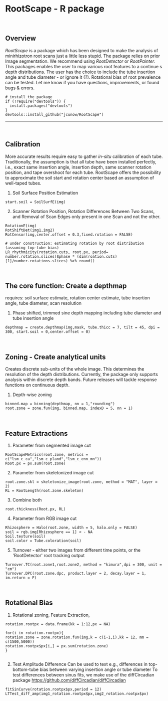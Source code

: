 # RootScape - R package

<br />

## Overview
*RootScape* is a package which has been designed to make the analysis of minirhizotron root scans just a little less stupid. 
The package relies on prior Image segmentation. We recommend using *RootDetector* or *RootPainter*. This packages enables the user to map various root features to a continue s depth distributions. 
The user has the choice to include the tube insertion angle and tube diameter - or ignore it (?). Rotational bias of root prevalence can be tested. Let me know if you have questions, improvements, or found bugs & errors.

````
# install the package
if (!require("devtools")) {
  install.packages("devtools")
}
devtools::install_github("jcunow/RootScape")
````


____________________________________


<br />

## Calibration 
More accurate results require easy to gather *in-situ* calibration of each tube. Traditionally, the assumption is that all tube have been installed perfectly, i.e., exact same insertion angle, insertion depth, same scanner rotation position, and tape overshoot for each tube. RootScape offers the possibility  to approximate the soil start and rotation center based an assumption of well-taped tubes.

1. Soil Surface Position Estimation 
````
start.soil = SoilSurfE(img)
````

2. Scanner Rotation Position, Rotation Differences Between Two Scans, and Removal of Scan Edges only present in one Scan and not the other.
````  
RotationE(img)
RotShiftDet(img1,img2)
RotCensor(img,center.offset = 0.3,fixed.rotation = FALSE)

# under construction: estimating rotation by root distribution (assuming top-tube bias)
LR_rhythmicity(rotation.cuts, root.px, period= number.rotation.slices)$phase * (dim(roation.cuts)[1]/number.rotations.slices) %>% round()
````

<br />

## The core function: Create a depthmap
requires: soil surface estimate, rotation center estimate, tube insertion angle, tube diameter, scan resolution

1. Phase shifted, trimmed sine depth mapping including tube diameter and tube insertion angle 
````
depthmap = create.depthmap(img,mask, tube.thicc = 7, tilt = 45, dpi = 300, start.soil = 0,center.offset = 0)
````

<br />

## Zoning - Create analytical units
Creates discrete sub-units of the whole image. This determines the resolution of the depth distributions. Currently, the package only supports analysis within discrete depth bands.
Future releases will tackle response functions on continuous depth.

1. Depth-wise zoning
````
binned.map = binning(depthmap, nn = 1,"rounding")
root.zone = zone.fun(img, binned.map, indexD = 5, nn = 1)
````

<br />

##  Feature Extractions
1. Parameter from segmented image cut
````
RootScapeMetrics(root.zone, metrics = c("lsm_c_ca","lsm_c_pland","lsm_c_enn_mn"))
Root.px = px.sum(root.zone)
````

2. Parameter from skeletonized image cut
````
root.zone.skl = skeletonize_image(root.zone, method = "MAT", layer = 2)
RL = RootLength(root.zone.skeleton)
````

3. Combine both
````
root.thickness(Root.px, RL)
````

4. Parameter from RGB image cut
````
Rhizosphere = Halo(root.zone, width = 5, halo.only = FALSE)
soil = rgb.img[Rhizosphere == 1] < - NA  
Soil.texture(soil)
soil.color = Tube.coloration(soil)
````

5. Turnover - either two images from different time points, or the 'RootDetector' root tracking output 
````
Turnover.TC(root.zone1,root.zone2, method = "kimura",dpi = 300, unit = "cm")
Turnover.DPC(root.zone.dpc, product.layer = 2, decay.layer = 1, im.return = F)
````

<br />


## Rotational Bias
1. Rotational zoning,  Feature Extraction, 
````
rotation.rootpx = data.frame(kk = 1:12,px = NA)

for(i in rotation.rootpx){
rotation.zone = zone.rotation.fun(img,k = c(i-1,i),kk = 12, mm = c(1500,5000))
rotation.rootpx$px[i,] = px.sum(rotation.zone)
}


````

2. Test Amplitude Difference
Can be used to text e.g., differences in top-bottom-tube bias between varying insertion angle or tube diameter
To test differences between sinus fits, we make use of the diffCircadian package https://github.com/diffCircadian/diffCircadian
````
fitSinCurve(rotation.rootpx$px,period = 12)
LTTest_diff_amp(img1_rotation.rootpx$px,img2_rotation.rootpx$px)
````
